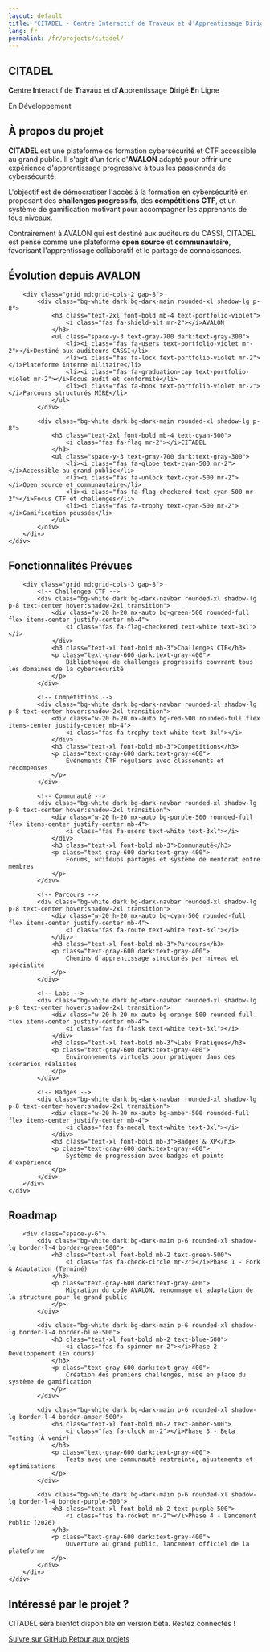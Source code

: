 ```yaml
---
layout: default
title: "CITADEL - Centre Interactif de Travaux et d'Apprentissage Dirigé En Ligne"
lang: fr
permalink: /fr/projects/citadel/
---
```


<!-- Hero Section -->
<section class="py-20 bg-gradient-to-br from-cyan-500/10 to-blue-500/10">
    <div class="max-w-7xl mx-auto px-4">
        <div class="text-center mb-12">
            <div class="inline-block p-6 bg-gradient-to-br from-cyan-500 to-blue-700 rounded-3xl shadow-2xl mb-6">
                <i class="fas fa-flag text-white text-7xl"></i>
            </div>
            <h1 class="text-5xl md:text-6xl font-bold mb-4 text-cyan-500">CITADEL</h1>
            <p class="text-2xl text-gray-600 dark:text-gray-400 mb-4">
                <strong>C</strong>entre <strong>I</strong>nteractif de <strong>T</strong>ravaux et d'<strong>A</strong>pprentissage <strong>D</strong>irigé <strong>E</strong>n <strong>L</strong>igne
            </p>
            <span class="inline-block px-6 py-2 bg-blue-500 text-white rounded-full text-lg font-semibold">
                <i class="fas fa-hammer mr-2"></i>En Développement
            </span>
        </div>
    </div>
</section>

<!-- Description -->
<section class="py-20">
    <div class="max-w-5xl mx-auto px-4">
        <div class="bg-white dark:bg-dark-navbar rounded-2xl shadow-2xl p-8 md:p-12">
            <h2 class="text-3xl font-bold mb-6 text-cyan-500">
                <i class="fas fa-info-circle mr-3"></i>À propos du projet
            </h2>
            <p class="text-lg text-gray-700 dark:text-gray-300 mb-6">
                <strong>CITADEL</strong> est une plateforme de formation cybersécurité et CTF accessible au grand public. Il s'agit d'un fork d'<strong>AVALON</strong> adapté pour offrir une expérience d'apprentissage progressive à tous les passionnés de cybersécurité.
            </p>
            <p class="text-lg text-gray-700 dark:text-gray-300 mb-6">
                L'objectif est de démocratiser l'accès à la formation en cybersécurité en proposant des <strong>challenges progressifs</strong>, des <strong>compétitions CTF</strong>, et un système de gamification motivant pour accompagner les apprenants de tous niveaux.
            </p>
            <p class="text-lg text-gray-700 dark:text-gray-300">
                Contrairement à AVALON qui est destiné aux auditeurs du CASSI, CITADEL est pensé comme une plateforme <strong>open source</strong> et <strong>communautaire</strong>, favorisant l'apprentissage collaboratif et le partage de connaissances.
            </p>
        </div>
    </div>
</section>

<!-- Différences avec AVALON -->
<section class="py-20 bg-gray-100 dark:bg-dark-navbar">
    <div class="max-w-7xl mx-auto px-4">
        <h2 class="text-4xl font-bold text-center mb-16">
            <i class="fas fa-exchange-alt text-cyan-500 mr-3"></i>Évolution depuis AVALON
        </h2>

        <div class="grid md:grid-cols-2 gap-8">
            <div class="bg-white dark:bg-dark-main rounded-xl shadow-lg p-8">
                <h3 class="text-2xl font-bold mb-4 text-portfolio-violet">
                    <i class="fas fa-shield-alt mr-2"></i>AVALON
                </h3>
                <ul class="space-y-3 text-gray-700 dark:text-gray-300">
                    <li><i class="fas fa-users text-portfolio-violet mr-2"></i>Destiné aux auditeurs CASSI</li>
                    <li><i class="fas fa-lock text-portfolio-violet mr-2"></i>Plateforme interne militaire</li>
                    <li><i class="fas fa-graduation-cap text-portfolio-violet mr-2"></i>Focus audit et conformité</li>
                    <li><i class="fas fa-book text-portfolio-violet mr-2"></i>Parcours structurés MIRE</li>
                </ul>
            </div>

            <div class="bg-white dark:bg-dark-main rounded-xl shadow-lg p-8">
                <h3 class="text-2xl font-bold mb-4 text-cyan-500">
                    <i class="fas fa-flag mr-2"></i>CITADEL
                </h3>
                <ul class="space-y-3 text-gray-700 dark:text-gray-300">
                    <li><i class="fas fa-globe text-cyan-500 mr-2"></i>Accessible au grand public</li>
                    <li><i class="fas fa-unlock text-cyan-500 mr-2"></i>Open source et communautaire</li>
                    <li><i class="fas fa-flag-checkered text-cyan-500 mr-2"></i>Focus CTF et challenges</li>
                    <li><i class="fas fa-trophy text-cyan-500 mr-2"></i>Gamification poussée</li>
                </ul>
            </div>
        </div>
    </div>
</section>

<!-- Fonctionnalités -->
<section class="py-20">
    <div class="max-w-7xl mx-auto px-4">
        <h2 class="text-4xl font-bold text-center mb-16">
            <i class="fas fa-star text-amber-500 mr-3"></i>Fonctionnalités Prévues
        </h2>

        <div class="grid md:grid-cols-3 gap-8">
            <!-- Challenges CTF -->
            <div class="bg-white dark:bg-dark-navbar rounded-xl shadow-lg p-8 text-center hover:shadow-2xl transition">
                <div class="w-20 h-20 mx-auto bg-green-500 rounded-full flex items-center justify-center mb-4">
                    <i class="fas fa-flag-checkered text-white text-3xl"></i>
                </div>
                <h3 class="text-xl font-bold mb-3">Challenges CTF</h3>
                <p class="text-gray-600 dark:text-gray-400">
                    Bibliothèque de challenges progressifs couvrant tous les domaines de la cybersécurité
                </p>
            </div>

            <!-- Compétitions -->
            <div class="bg-white dark:bg-dark-navbar rounded-xl shadow-lg p-8 text-center hover:shadow-2xl transition">
                <div class="w-20 h-20 mx-auto bg-red-500 rounded-full flex items-center justify-center mb-4">
                    <i class="fas fa-trophy text-white text-3xl"></i>
                </div>
                <h3 class="text-xl font-bold mb-3">Compétitions</h3>
                <p class="text-gray-600 dark:text-gray-400">
                    Événements CTF réguliers avec classements et récompenses
                </p>
            </div>

            <!-- Communauté -->
            <div class="bg-white dark:bg-dark-navbar rounded-xl shadow-lg p-8 text-center hover:shadow-2xl transition">
                <div class="w-20 h-20 mx-auto bg-purple-500 rounded-full flex items-center justify-center mb-4">
                    <i class="fas fa-users text-white text-3xl"></i>
                </div>
                <h3 class="text-xl font-bold mb-3">Communauté</h3>
                <p class="text-gray-600 dark:text-gray-400">
                    Forums, writeups partagés et système de mentorat entre membres
                </p>
            </div>

            <!-- Parcours -->
            <div class="bg-white dark:bg-dark-navbar rounded-xl shadow-lg p-8 text-center hover:shadow-2xl transition">
                <div class="w-20 h-20 mx-auto bg-cyan-500 rounded-full flex items-center justify-center mb-4">
                    <i class="fas fa-route text-white text-3xl"></i>
                </div>
                <h3 class="text-xl font-bold mb-3">Parcours</h3>
                <p class="text-gray-600 dark:text-gray-400">
                    Chemins d'apprentissage structurés par niveau et spécialité
                </p>
            </div>

            <!-- Labs -->
            <div class="bg-white dark:bg-dark-navbar rounded-xl shadow-lg p-8 text-center hover:shadow-2xl transition">
                <div class="w-20 h-20 mx-auto bg-orange-500 rounded-full flex items-center justify-center mb-4">
                    <i class="fas fa-flask text-white text-3xl"></i>
                </div>
                <h3 class="text-xl font-bold mb-3">Labs Pratiques</h3>
                <p class="text-gray-600 dark:text-gray-400">
                    Environnements virtuels pour pratiquer dans des scénarios réalistes
                </p>
            </div>

            <!-- Badges -->
            <div class="bg-white dark:bg-dark-navbar rounded-xl shadow-lg p-8 text-center hover:shadow-2xl transition">
                <div class="w-20 h-20 mx-auto bg-amber-500 rounded-full flex items-center justify-center mb-4">
                    <i class="fas fa-medal text-white text-3xl"></i>
                </div>
                <h3 class="text-xl font-bold mb-3">Badges & XP</h3>
                <p class="text-gray-600 dark:text-gray-400">
                    Système de progression avec badges et points d'expérience
                </p>
            </div>
        </div>
    </div>
</section>

<!-- Roadmap -->
<section class="py-20 bg-gray-100 dark:bg-dark-navbar">
    <div class="max-w-5xl mx-auto px-4">
        <h2 class="text-4xl font-bold text-center mb-16">
            <i class="fas fa-map text-cyan-500 mr-3"></i>Roadmap
        </h2>
        
        <div class="space-y-6">
            <div class="bg-white dark:bg-dark-main p-6 rounded-xl shadow-lg border-l-4 border-green-500">
                <h3 class="text-xl font-bold mb-2 text-green-500">
                    <i class="fas fa-check-circle mr-2"></i>Phase 1 - Fork & Adaptation (Terminé)
                </h3>
                <p class="text-gray-600 dark:text-gray-400">
                    Migration du code AVALON, renommage et adaptation de la structure pour le grand public
                </p>
            </div>

            <div class="bg-white dark:bg-dark-main p-6 rounded-xl shadow-lg border-l-4 border-blue-500">
                <h3 class="text-xl font-bold mb-2 text-blue-500">
                    <i class="fas fa-spinner mr-2"></i>Phase 2 - Développement (En cours)
                </h3>
                <p class="text-gray-600 dark:text-gray-400">
                    Création des premiers challenges, mise en place du système de gamification
                </p>
            </div>

            <div class="bg-white dark:bg-dark-main p-6 rounded-xl shadow-lg border-l-4 border-amber-500">
                <h3 class="text-xl font-bold mb-2 text-amber-500">
                    <i class="fas fa-clock mr-2"></i>Phase 3 - Beta Testing (À venir)
                </h3>
                <p class="text-gray-600 dark:text-gray-400">
                    Tests avec une communauté restreinte, ajustements et optimisations
                </p>
            </div>

            <div class="bg-white dark:bg-dark-main p-6 rounded-xl shadow-lg border-l-4 border-purple-500">
                <h3 class="text-xl font-bold mb-2 text-purple-500">
                    <i class="fas fa-rocket mr-2"></i>Phase 4 - Lancement Public (2026)
                </h3>
                <p class="text-gray-600 dark:text-gray-400">
                    Ouverture au grand public, lancement officiel de la plateforme
                </p>
            </div>
        </div>
    </div>
</section>

<!-- Call to Action -->
<section class="py-20">
    <div class="max-w-5xl mx-auto px-4 text-center">
        <div class="bg-gradient-to-r from-cyan-500 to-blue-600 rounded-2xl shadow-2xl p-12 text-white">
            <h2 class="text-4xl font-bold mb-4">Intéressé par le projet ?</h2>
            <p class="text-xl mb-8">
                CITADEL sera bientôt disponible en version beta. Restez connectés !
            </p>
            <div class="flex justify-center gap-4">
                <a href="https://github.com/Ventaryss" target="_blank" class="bg-white text-cyan-500 hover:bg-gray-100 font-bold py-3 px-8 rounded-lg shadow-lg transition duration-300">
                    <i class="fab fa-github mr-2"></i>Suivre sur GitHub
                </a>
                <a href="{{ site.baseurl }}/projects/" class="bg-cyan-700 hover:bg-cyan-800 text-white font-bold py-3 px-8 rounded-lg shadow-lg transition duration-300">
                    <i class="fas fa-arrow-left mr-2"></i>Retour aux projets
                </a>
            </div>
        </div>
    </div>
</section>
